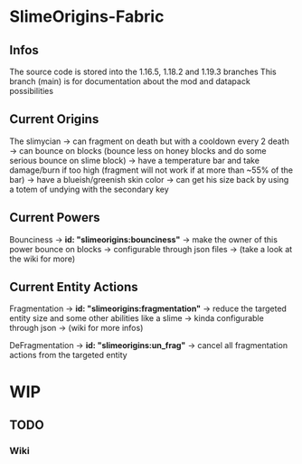 # SlimeOrigins-Fabric

## Infos

The source code is stored into the 1.16.5, 1.18.2 and 1.19.3 branches
This branch (main) is for documentation about the mod and datapack possibilities

## Current Origins

The slimycian -> can fragment on death but with a cooldown every 2 death
              -> can bounce on blocks (bounce less on honey blocks and do some serious bounce on slime block)
              -> have a temperature bar and take damage/burn if too high (fragment will not work if at more than ~55% of the bar)
              -> have a blueish/greenish skin color
              -> can get his size back by using a totem of undying with the secondary key

## Current Powers

Bounciness -> **id: "slimeorigins:bounciness"**
           -> make the owner of this power bounce on blocks
           -> configurable through json files
           -> (take a look at the wiki for more)

## Current Entity Actions

Fragmentation -> **id: "slimeorigins:fragmentation"**
              -> reduce the targeted entity size and some other abilities like a slime
              -> kinda configurable through json
              -> (wiki for more infos)

DeFragmentation -> **id: "slimeorigins:un_frag"**
                -> cancel all fragmentation actions from the targeted entity

# WIP

## TODO

### Wiki
